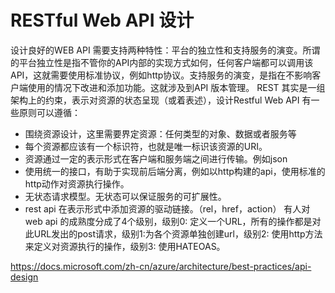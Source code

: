 # RESTful Web API 设计
设计良好的WEB API 需要支持两种特性：平台的独立性和支持服务的演变。所谓的平台独立性是指不管你的API内部的实现方式如何，任何客户端都可以调用该API，这就需要使用标准协议，例如http协议。支持服务的演变，是指在不影响客户端使用的情况下改进和添加功能。这就涉及到API 版本管理。
REST 其实是一组架构上的约束，表示对资源的状态呈现（或着表述），设计Restful Web API 有一些原则可以遵循：
 - 围绕资源设计，这里需要界定资源：任何类型的对象、数据或者服务等
 - 每个资源都应该有一个标识符，也就是唯一标识该资源的URI。
 - 资源通过一定的表示形式在客户端和服务端之间进行传输。例如json
 - 使用统一的接口，有助于实现前后端分离，例如以http构建的api，使用标准的http动作对资源执行操作。
 - 无状态请求模型。无状态可以保证服务的可扩展性。
 - rest api 在表示形式中添加资源的驱动链接。（rel，href，action）
 有人对web api 的成熟度分成了4个级别，级别0: 定义一个URL，所有的操作都是对此URL发出的post请求，级别1:为各个资源单独创建url，级别2: 使用http方法来定义对资源执行的操作，级别3: 使用HATEOAS。

https://docs.microsoft.com/zh-cn/azure/architecture/best-practices/api-design